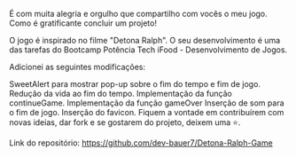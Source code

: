 É com muita alegria e orgulho que compartilho com vocês o meu jogo. Como é gratificante concluir um projeto!

O jogo é inspirado no filme "Detona Ralph". O seu desenvolvimento é uma das tarefas do Bootcamp Potência Tech iFood - Desenvolvimento de Jogos.

Adicionei as seguintes modificações:

SweetAlert para mostrar pop-up sobre o fim do tempo e fim de jogo.
Redução da vida ao fim do tempo.
Implementação da função continueGame.
Implementação da função gameOver
Inserção de som para o fim de jogo.
Inserção do favicon.
Fiquem a vontade em contribuírem com novas ideias, dar fork e se gostarem do projeto, deixem uma ⭐.

Link do repositório: https://github.com/dev-bauer7/Detona-Ralph-Game
